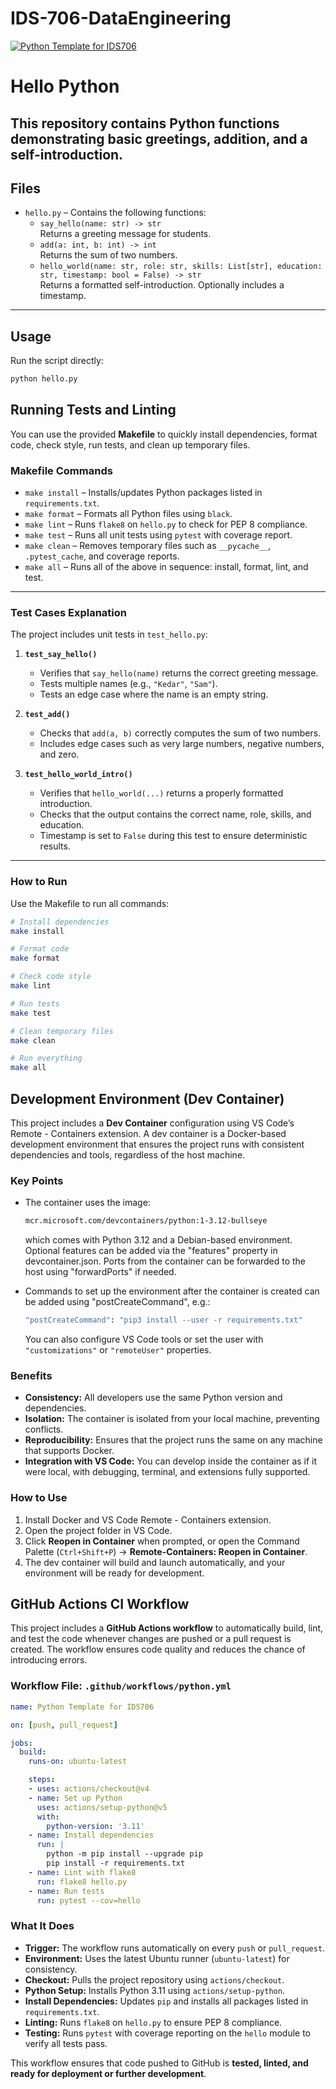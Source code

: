 # IDS-706-DataEngineering

[![Python Template for IDS706](https://github.com/Kedar-V/IDS-706-DataEngineering/actions/workflows/main.yml/badge.svg)](https://github.com/Kedar-V/IDS-706-DataEngineering/actions/workflows/main.yml)

# Hello Python

This repository contains Python functions demonstrating basic greetings, addition, and a self-introduction. 
---

## Files

- `hello.py` – Contains the following functions:
  - `say_hello(name: str) -> str`  
    Returns a greeting message for students.
  - `add(a: int, b: int) -> int`  
    Returns the sum of two numbers.
  - `hello_world(name: str, role: str, skills: List[str], education: str, timestamp: bool = False) -> str`  
    Returns a formatted self-introduction. Optionally includes a timestamp.

---

## Usage

Run the script directly:

```bash
python hello.py
```

## Running Tests and Linting

You can use the provided **Makefile** to quickly install dependencies, format code, check style, run tests, and clean up temporary files.

### Makefile Commands

- `make install` – Installs/updates Python packages listed in `requirements.txt`.  
- `make format` – Formats all Python files using `black`.  
- `make lint` – Runs `flake8` on `hello.py` to check for PEP 8 compliance.  
- `make test` – Runs all unit tests using `pytest` with coverage report.  
- `make clean` – Removes temporary files such as `__pycache__`, `.pytest_cache`, and coverage reports.  
- `make all` – Runs all of the above in sequence: install, format, lint, and test.

---

### Test Cases Explanation

The project includes unit tests in `test_hello.py`:

1. **`test_say_hello()`**
   - Verifies that `say_hello(name)` returns the correct greeting message.  
   - Tests multiple names (e.g., `"Kedar"`, `"Sam"`).  
   - Tests an edge case where the name is an empty string.

2. **`test_add()`**
   - Checks that `add(a, b)` correctly computes the sum of two numbers.  
   - Includes edge cases such as very large numbers, negative numbers, and zero.

3. **`test_hello_world_intro()`**
   - Verifies that `hello_world(...)` returns a properly formatted introduction.  
   - Checks that the output contains the correct name, role, skills, and education.  
   - Timestamp is set to `False` during this test to ensure deterministic results.

---

### How to Run

Use the Makefile to run all commands:

```bash
# Install dependencies
make install

# Format code
make format

# Check code style
make lint

# Run tests
make test

# Clean temporary files
make clean

# Run everything
make all
```

## Development Environment (Dev Container)

This project includes a **Dev Container** configuration using VS Code’s Remote - Containers extension. A dev container is a Docker-based development environment that ensures the project runs with consistent dependencies and tools, regardless of the host machine.

### Key Points

- The container uses the image:
  ```bash
  mcr.microsoft.com/devcontainers/python:1-3.12-bullseye
  ```

  which comes with Python 3.12 and a Debian-based environment. Optional features can be added via the "features" property in devcontainer.json. Ports from the container can be forwarded to the host using "forwardPorts" if needed.

- Commands to set up the environment after the container is created can be added using "postCreateCommand", e.g.:
  ```bash 
  "postCreateCommand": "pip3 install --user -r requirements.txt"
  ```

  You can also configure VS Code tools or set the user with `"customizations"` or `"remoteUser"` properties.

### Benefits

- **Consistency:** All developers use the same Python version and dependencies.  
- **Isolation:** The container is isolated from your local machine, preventing conflicts.  
- **Reproducibility:** Ensures that the project runs the same on any machine that supports Docker.  
- **Integration with VS Code:** You can develop inside the container as if it were local, with debugging, terminal, and extensions fully supported.

### How to Use

1. Install Docker and VS Code Remote - Containers extension.  
2. Open the project folder in VS Code.  
3. Click **Reopen in Container** when prompted, or open the Command Palette (`Ctrl+Shift+P`) → **Remote-Containers: Reopen in Container**.  
4. The dev container will build and launch automatically, and your environment will be ready for development.


## GitHub Actions CI Workflow

This project includes a **GitHub Actions workflow** to automatically build, lint, and test the code whenever changes are pushed or a pull request is created. The workflow ensures code quality and reduces the chance of introducing errors.

### Workflow File: `.github/workflows/python.yml`

```yaml
name: Python Template for IDS706

on: [push, pull_request]

jobs:
  build:
    runs-on: ubuntu-latest

    steps:
    - uses: actions/checkout@v4
    - name: Set up Python
      uses: actions/setup-python@v5
      with:
        python-version: '3.11'
    - name: Install dependencies
      run: |
        python -m pip install --upgrade pip
        pip install -r requirements.txt
    - name: Lint with flake8
      run: flake8 hello.py
    - name: Run tests
      run: pytest --cov=hello
```

### What It Does

- **Trigger:** The workflow runs automatically on every `push` or `pull_request`.  
- **Environment:** Uses the latest Ubuntu runner (`ubuntu-latest`) for consistency.  
- **Checkout:** Pulls the project repository using `actions/checkout`.  
- **Python Setup:** Installs Python 3.11 using `actions/setup-python`.  
- **Install Dependencies:** Updates `pip` and installs all packages listed in `requirements.txt`.  
- **Linting:** Runs `flake8` on `hello.py` to ensure PEP 8 compliance.  
- **Testing:** Runs `pytest` with coverage reporting on the `hello` module to verify all tests pass.  

This workflow ensures that code pushed to GitHub is **tested, linted, and ready for deployment or further development**.



